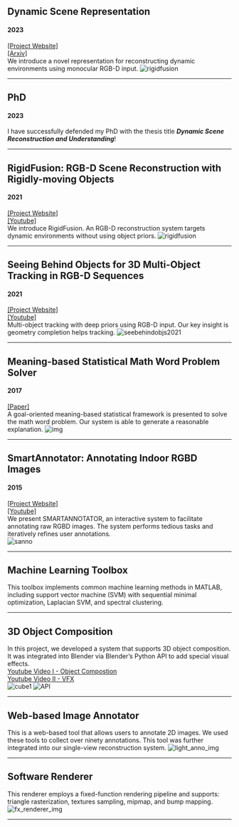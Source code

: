 ## Dynamic Scene Representation
#### 2023 
[[Project Website]](https://yushiangw.github.io/factorednerf/)  
[[Arxiv]](https://arxiv.org/abs/2304.10950)  
We introduce a novel representation for reconstructing dynamic environments using monocular RGB-D input.
![rigidfusion](/images/fac.jpg)  
  
---

## PhD
#### 2023 
I have successfully defended my PhD with the thesis title **_Dynamic Scene Reconstruction and Understanding_**!  
  
---


## RigidFusion: RGB-D Scene Reconstruction with Rigidly-moving Objects
#### 2021
[[Project Website]](http://geometry.cs.ucl.ac.uk/projects/2021/rigidfusion/)  
[[Youtube]](https://www.youtube.com/watch?v=ROtMZQlaGiI)  
We introduce RigidFusion. An RGB-D reconstruction system targets dynamic environments without using object priors.
![rigidfusion](/images/rigidfusion.jpg)  

---

## Seeing Behind Objects for 3D Multi-Object Tracking in RGB-D Sequences
#### 2021
[[Project Website]](http://www.niessnerlab.org/projects/mueller2021completetracking.html )  
[[Youtube]](https://www.youtube.com/watch?v=F2zs9AMRxeg)  
Multi-object tracking with deep priors using RGB-D input. Our key insight is geometry completion helps tracking.
![seebehindobjs2021](/images/seebehindobjs2021.jpg)  

---

## Meaning-based Statistical Math Word Problem Solver
#### 2017
[[Paper]]( https://www.ijcai.org/proceedings/2017/775)  
A goal-oriented meaning-based statistical framework is presented to solve the math word problem. Our system is able to generate a reasonable explanation. 
![img](/images/mwp17_2.jpg)  

---
 
## SmartAnnotator: Annotating Indoor RGBD Images
#### 2015
[[Project Website]](http://geometry.cs.ucl.ac.uk/projects/2015/smart-annotator/)  
[[Youtube]](https://www.youtube.com/watch?v=TbdsUGWrfpo)  
We present SMARTANNOTATOR, an interactive system to facilitate annotating raw RGBD images. The system performs tedious tasks and iteratively refines user annotations.  
![sanno](/images/sanno.jpg)  

---


## Machine Learning Toolbox  
This toolbox implements common machine learning methods in MATLAB, including support vector machine (SVM) with sequential minimal optimization, Laplacian SVM, and spectral clustering.  

---


## 3D Object Composition 
In this project, we developed a system that supports 3D object composition. It was integrated into Blender via Blender’s Python API to add special visual effects.  
[Youtube Video I - Object Compostion](https://www.youtube.com/watch?v=bbpYTyZQMWw&feature=youtu.be)  
[Youtube Video II - VFX](https://youtu.be/Udt-cLSWMJ0?list=PLfW5i3vUv-_n79CqARO45NcNzofDVur4M)   
![cube1](/images/dan_sh2.png)
![API](/images/blenderAPI.jpg)  

---

## Web-based Image Annotator 
This is a web-based tool that allows users to annotate 2D images. We used these tools to collect over ninety annotations. This tool was further integrated into our single-view reconstruction system.
![light_anno_img](/images/combine_lightanno.JPG)  
  
---

## Software Renderer 
This renderer employs a fixed-function rendering pipeline and supports: triangle rasterization, textures sampling, mipmap, and bump mapping.
![fx_renderer_img](/images/models.jpg)  

---
